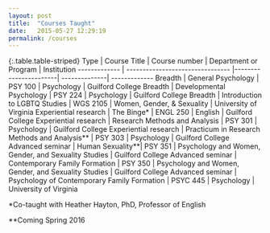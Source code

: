 ```yaml
---
layout: post
title:  "Courses Taught"
date:   2015-05-27 12:29:19
permalink: /courses
---
```


{:.table.table-striped}
Type | Course Title  |  Course number | Department or Program |  Institution
-------------  |  -------------------------------- |-----------------------| --------------| -------------
Breadth | General Psychology  |   PSY 100 | Psychology  | Guilford College
Breadth |  Developmental Psychology  |   PSY 224 | Psychology  | Guilford College
Breadth |  Introduction to LGBTQ Studies  |   WGS 2105 | Women, Gender, & Sexuality  | University of Virginia
Experiential research | The Binge* | ENGL 250  | English  | Guilford College
Experiential research | Research Methods and Analysis |	PSY 301 | Psychology  | Guilford College
Experiential research | Practicum in Research Methods and Analysis** |	PSY 303  | Psychology  | Guilford College
Advanced seminar | Human Sexuality**| PSY 351 | Psychology and Women, Gender, and Sexuality Studies | Guilford College
Advanced seminar | Contemporary Family Formation |	PSY 350 | Psychology and Women, Gender, and Sexuality Studies | Guilford College
Advanced seminar | Psychology of Contemporary Family Formation | PSYC 445 | Psychology | University of Virginia

*Co-taught with Heather Hayton, PhD, Professor of English

**Coming Spring 2016
